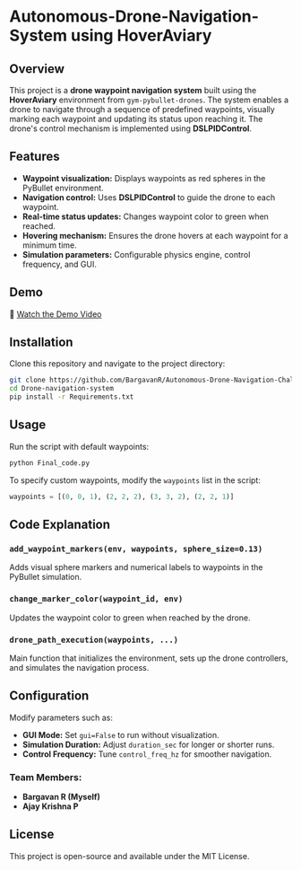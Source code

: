 # Autonomous-Drone-Navigation-System using HoverAviary

## Overview
This project is a **drone waypoint navigation system** built using the **HoverAviary** environment from `gym-pybullet-drones`. The system enables a drone to navigate through a sequence of predefined waypoints, visually marking each waypoint and updating its status upon reaching it. The drone's control mechanism is implemented using **DSLPIDControl**.


## Features
- **Waypoint visualization:** Displays waypoints as red spheres in the PyBullet environment.
- **Navigation control:** Uses **DSLPIDControl** to guide the drone to each waypoint.
- **Real-time status updates:** Changes waypoint color to green when reached.
- **Hovering mechanism:** Ensures the drone hovers at each waypoint for a minimum time.
- **Simulation parameters:** Configurable physics engine, control frequency, and GUI.

## Demo

🎥 [Watch the Demo Video](https://github.com/user-attachments/assets/7798b19e-e3bc-4893-a89e-e3f2595f580f")

## Installation
Clone this repository and navigate to the project directory:

```bash
git clone https://github.com/BargavanR/Autonomous-Drone-Navigation-Challenge.git
cd Drone-navigation-system
pip install -r Requirements.txt
```

## Usage
Run the script with default waypoints:

```bash
python Final_code.py
```

To specify custom waypoints, modify the `waypoints` list in the script:

```python
waypoints = [(0, 0, 1), (2, 2, 2), (3, 3, 2), (2, 2, 1)]
```

## Code Explanation
### `add_waypoint_markers(env, waypoints, sphere_size=0.13)`
Adds visual sphere markers and numerical labels to waypoints in the PyBullet simulation.

### `change_marker_color(waypoint_id, env)`
Updates the waypoint color to green when reached by the drone.

### `drone_path_execution(waypoints, ...)`
Main function that initializes the environment, sets up the drone controllers, and simulates the navigation process.

## Configuration
Modify parameters such as:

- **GUI Mode:** Set `gui=False` to run without visualization.
- **Simulation Duration:** Adjust `duration_sec` for longer or shorter runs.
- **Control Frequency:** Tune `control_freq_hz` for smoother navigation.

### Team Members:
- **Bargavan R (Myself)**
- **Ajay Krishna P**

## License
This project is open-source and available under the MIT License.
